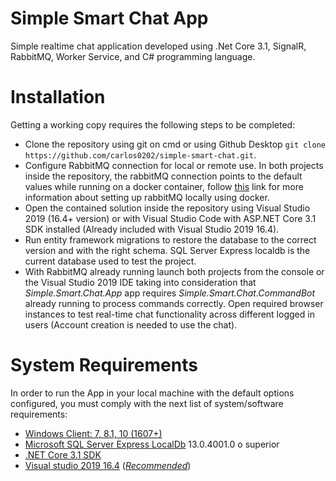 # Simple Smart Chat App

Simple realtime chat application developed using .Net Core 3.1, SignalR, RabbitMQ, Worker Service, and C# programming language.

# Installation

Getting a working copy requires the following steps to be completed:
- Clone the repository using git on cmd or using Github Desktop `git clone https://github.com/carlos0202/simple-smart-chat.git`.
- Configure RabbitMQ connection for local or remote use. In both projects inside the repository, the rabbitMQ connection points to the default values while running on a docker container, follow [this](https://levelup.gitconnected.com/rabbitmq-with-docker-on-windows-in-30-minutes-172e88bb0808) link for more information about setting up rabbitMQ locally using docker.
- Open the contained solution inside the repository using Visual Studio 2019 (16.4+ version) or with Visual Studio Code with ASP.NET Core 3.1 SDK installed (Already included with Visual Studio 2019 16.4).
- Run entity framework migrations to restore the database to the correct version and with the right schema. SQL Server Express localdb is the current database used to test the project.
- With RabbitMQ already running launch both projects from the console or the Visual Studio 2019 IDE taking into consideration that *Simple.Smart.Chat.App* app requires *Simple.Smart.Chat.CommandBot* already running to process commands correctly.
Open required browser instances to test real-time chat functionality across different logged in users (Account creation is needed to use the chat).


# System Requirements

In order to run the App in your local machine with the default options configured, you must comply with the next list of system/software requirements:

-  [Windows Client: 7, 8.1, 10 (1607+)](https://devblogs.microsoft.com/dotnet/announcing-net-core-3-1/)
- [Microsoft SQL Server Express LocalDb](https://docs.microsoft.com/en-us/sql/database-engine/configure-windows/sql-server-express-localdb?view=sql-server-ver15) 13.0.4001.0 o superior
- [.NET Core 3.1 SDK](https://dotnet.microsoft.com/download/visual-studio-sdks)
- [Visual studio 2019 16.4](https://visualstudio.microsoft.com/es/downloads/) ([*Recommended*](https://devblogs.microsoft.com/dotnet/announcing-net-core-3-1/))
